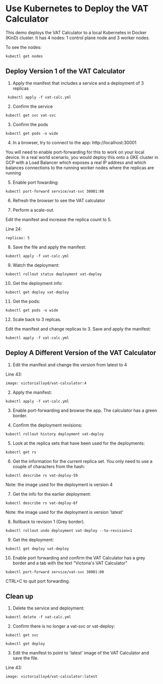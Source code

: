 # Use Kubernetes to Deploy the VAT Calculator
This demo deploys the VAT Calculator to a local Kubernetes in Docker (KinD) cluster. It has 4 nodes: 1 control plane node and 3 worker nodes.

To see the nodes:

`
kubectl get nodes
`

## Deploy Version 1 of the VAT Calculator

1. Apply the manifest that includes a service and a deployment of 3 replicas

` 
kubectl apply -f vat-calc.yml
`

2. Confirm the service

`
kubectl get svc vat-svc
`

3. Confirm the pods

`
kubectl get pods -o wide
`

4. In a browser, try to connect to the app:
http://localhost:30001

You will need to enable port-forwarding for this to work on your local device. In a real world scenario, you would deploy this onto a GKE cluster in GCP with a Load Balancer which exposes a real IP address and which balances connections to the running worker nodes where the replicas are running

5. Enable port fowarding:

`
kubectl port-forward service/vat-svc 30001:80
`

6. Refresh the browser to see the VAT calculator

7. Perform a scale-out. 

Edit the manifest and increase the replica count to 5. 

Line 24:

`
  replicas: 5
  `

8. Save the file and apply the manifest:

`
kubectl apply -f vat-calc.yml
`

9. Watch the deployment:

`
kubectl rollout status deployment vat-deploy
`

10. Get the deployment info:

`
kubectl get deploy vat-deploy
`

11. Get the pods:

`
kubectl get pods -o wide
`

12. Scale back to 3 replcas.

Edit the manifest and change replicas to 3. Save and apply the manifest:

`
kubectl apply -f vat-calc.yml
`


## Deploy A Different Version of the VAT Calculator

1. Edit the manifest and change the version from latest to 4

Line 43:

`
    image: victorialloyd/vat-calculator:4
`

2. Apply the manifest:

`
kubectl apply -f vat-calc.yml
`

3. Enable port-forwarding and browse the app. The calculator has a green border.

4. Confirm the deployment revisions:

`
kubectl rollout history deployment vat-deploy
`

5. Look at the replica sets that have been used for the deployments:

`
kubectl get rs
`

6. Get the information for the current replica set. You only need to use a couple of characters from the hash:

`
kubectl describe rs vat-deploy-59
`

Note: the image used for the deployment is version 4

7. Get the info for the earlier deployment:

`
kubectl describe rs vat-deploy-6f
`

Note: the image used for the deployment is version 'latest'

8. Rollback to revision 1 (Grey border).

`
kubectl rollout undo deployment vat-deploy --to-revision=1
`

9. Get the deployment:

`
kubectl get deploy vat-deploy
`

10. Enable port forwarding and confirm the VAT Calculator has a grey border and a tab with the text "Victoria's VAT Calculator"

`
kubectl port-forward service/vat-svc 30001:80
`

CTRL+C to quit port forwarding.

## Clean up

1. Delete the service and deployment:

`
kubectl delete -f vat-calc.yml
`

2. Confirm there is no longer a vat-svc or vat-deploy:

`
kubectl get svc
`

`
kubectl get deploy
`

3. Edit the manifest to point to 'latest' image of the VAT Calculator and save the file. 

Line 43:

`image: victorialloyd/vat-calculator:latest
`
